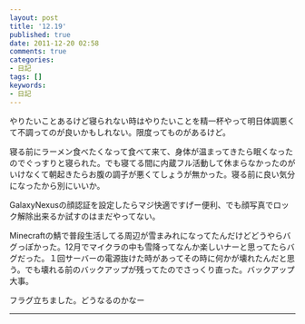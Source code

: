```yaml
---
layout: post
title: '12.19'
published: true
date: 2011-12-20 02:58
comments: true
categories:
- 日記
tags: []
keywords:
- 日記
---
```

やりたいことあるけど寝られない時はやりたいことを精一杯やって明日体調悪くて不調ってのが良いかもしれない。限度ってものがあるけど。

寝る前にラーメン食べたくなって食べて来て、身体が温まってきたら眠くなったのでぐっすりと寝られた。でも寝てる間に内蔵フル活動して休まらなかったのがいけなくて朝起きたらお腹の調子が悪くてしょうが無かった。寝る前に良い気分になったから別にいいか。

GalaxyNexusの顔認証を設定したらマジ快適ですげー便利、でも顔写真でロック解除出来るか試すのはまだやってない。

Minecraftの鯖で普段生活してる周辺が雪まみれになってたんだけどどうやらバグっぽかった。12月でマイクラの中も雪降ってなんか楽しいナーと思ってたらバグだった。１回サーバーの電源抜けた時があってその時に何かが壊れたんだと思う。でも壊れる前のバックアップが残ってたのでさっくり直った。バックアップ大事。

フラグ立ちました。どうなるのかなー

---

